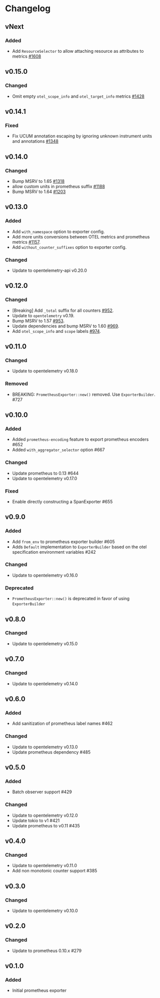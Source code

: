 # Changelog

## vNext

### Added

- Add `ResourceSelector` to allow attaching resource as attributes to metrics [#1608](https://github.com/open-telemetry/opentelemetry-rust/pull/1608)

## v0.15.0

### Changed

- Omit empty `otel_scope_info` and `otel_target_info` metrics [#1428](https://github.com/open-telemetry/opentelemetry-rust/pull/1428)

## v0.14.1

### Fixed

- Fix UCUM annotation escaping by ignoring unknown instrument units and annotations [#1348](https://github.com/open-telemetry/opentelemetry-rust/pull/1348)

## v0.14.0

### Changed

- Bump MSRV to 1.65 [#1318](https://github.com/open-telemetry/opentelemetry-rust/pull/1318)
- allow custom units in prometheus suffix [#1188](https://github.com/open-telemetry/opentelemetry-rust/pull/1188)
- Bump MSRV to 1.64 [#1203](https://github.com/open-telemetry/opentelemetry-rust/pull/1203)

## v0.13.0

### Added

- Add `with_namespace` option to exporter config.
- Add more units conversions between OTEL metrics and prometheus metrics [#1157](https://github.com/open-telemetry/opentelemetry-rust/pull/1157).
- Add `without_counter_suffixes` option to exporter config.

### Changed

- Update to opentelemetry-api v0.20.0

## v0.12.0

### Changed
- [Breaking] Add `_total` suffix for all counters [#952](https://github.com/open-telemetry/opentelemetry-rust/pull/952).
- Update to `opentelemetry` v0.19.
- Bump MSRV to 1.57 [#953](https://github.com/open-telemetry/opentelemetry-rust/pull/953).
- Update dependencies and bump MSRV to 1.60 [#969](https://github.com/open-telemetry/opentelemetry-rust/pull/969).
- Add `otel_scope_info` and `scope` labels [#974](https://github.com/open-telemetry/opentelemetry-rust/pull/974).

## v0.11.0

### Changed

- Update to opentelemetry v0.18.0

### Removed

- BREAKING: `PrometheusExporter::new()` removed. Use `ExporterBuilder`. #727

## v0.10.0

### Added

- Added `prometheus-encoding` feature to export prometheus encoders #652
- Added `with_aggregator_selector` option #667

### Changed

- Update prometheus to 0.13 #644
- Update to opentelemetry v0.17.0

### Fixed

- Enable directly constructing a SpanExporter #655

## v0.9.0

### Added

- Add `from_env` to prometheus exporter builder #605
- Adds `Default` implementation to `ExporterBuilder` based on the otel specification environment variables #242

### Changed

- Update to opentelemetry v0.16.0

### Deprecated

- `PrometheusExporter::new()` is deprecated in favor of using `ExporterBuilder`

## v0.8.0

### Changed

- Update to opentelemetry v0.15.0

## v0.7.0

### Changed

- Update to opentelemetry v0.14.0

## v0.6.0

### Added

- Add sanitization of prometheus label names #462

### Changed

- Update to opentelemetry v0.13.0
- Update prometheus dependency #485

## v0.5.0

### Added

- Batch observer support #429

### Changed

- Update to opentelemetry v0.12.0
- Update tokio to v1 #421
- Update prometheus to v0.11 #435

## v0.4.0

### Changed

- Update to opentelemetry v0.11.0
- Add non monotonic counter support #385

## v0.3.0

### Changed

- Update to opentelemetry v0.10.0

## v0.2.0

### Changed

- Update to prometheus 0.10.x #279

## v0.1.0

### Added

- Initial prometheus exporter
